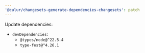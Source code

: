 ```yaml
---
'@culur/changesets-generate-dependencies-changesets': patch
---
```


Update dependencies:

- `devDependencies`:
  - `@types/node@^22.5.4`
  - `type-fest@^4.26.1`
